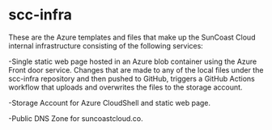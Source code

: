 # scc-infra

These are the Azure templates and files that make up the SunCoast Cloud internal infrastructure consisting of the following services:

-Single static web page hosted in an Azure blob container using the Azure Front door service. 
Changes that are made to any of the local files under the scc-infra repository and then pushed to GitHub, triggers a GitHub Actions workflow that uploads and overwrites the files to the storage account.

-Storage Account for Azure CloudShell and static web page.

-Public DNS Zone for suncoastcloud.co.
